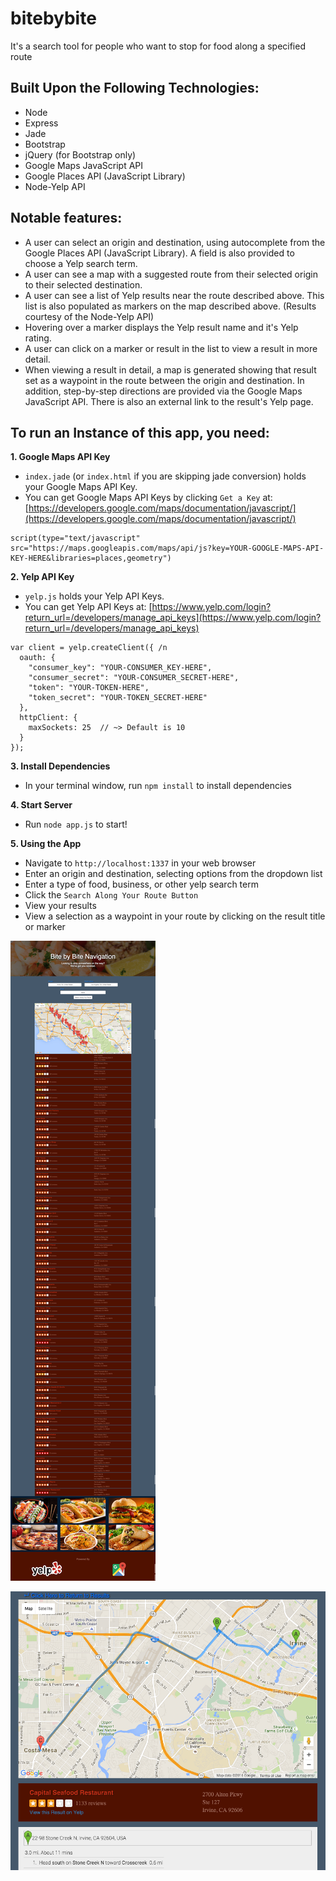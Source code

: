 # bitebybite

It's a search tool for people who want to stop for food along a specified route

## Built Upon the Following Technologies:
- Node
- Express
- Jade
- Bootstrap
- jQuery (for Bootstrap only)
- Google Maps JavaScript API
- Google Places API (JavaScript Library)
- Node-Yelp API

## Notable features:
- A user can select an origin and destination, using autocomplete from the Google Places API (JavaScript Library). A field is also provided to choose a Yelp search term.
- A user can see a map with a suggested route from their selected origin to their selected destination.
- A user can see a list of Yelp results near the route described above. This list is also populated as markers on the map described above. (Results courtesy of the Node-Yelp API)
- Hovering over a marker displays the Yelp result name and it's Yelp rating.
- A user can click on a marker or result in the list to view a result in more detail.
- When viewing a result in detail, a map is generated showing that result set as a waypoint in the route between the origin and destination. In addition, step-by-step directions are provided via the Google Maps JavaScript API. There is also an external link to the result's Yelp page.

## To run an Instance of this app, you need:

**1. Google Maps API Key**
- `index.jade` (or `index.html` if you are skipping jade conversion) holds your Google Maps API Key.
- You can get Google Maps API Keys by clicking `Get a Key` at:
  [https://developers.google.com/maps/documentation/javascript/](https://developers.google.com/maps/documentation/javascript/)

```
script(type="text/javascript" src="https://maps.googleapis.com/maps/api/js?key=YOUR-GOOGLE-MAPS-API-KEY-HERE&libraries=places,geometry")
```

**2. Yelp API Key**
- `yelp.js` holds your Yelp API Keys.
- You can get Yelp API Keys at:
  [https://www.yelp.com/login?return_url=/developers/manage_api_keys](https://www.yelp.com/login?return_url=/developers/manage_api_keys)
```
var client = yelp.createClient({ /n
  oauth: {
    "consumer_key": "YOUR-CONSUMER_KEY-HERE",
    "consumer_secret": "YOUR-CONSUMER_SECRET-HERE",
    "token": "YOUR-TOKEN-HERE",
    "token_secret": "YOUR-TOKEN_SECRET-HERE"
  },
  httpClient: {
    maxSockets: 25  // ~> Default is 10 
  }
});
```

**3. Install Dependencies**
- In your terminal window, run `npm install` to install dependencies

**4. Start Server**
- Run `node app.js` to start!

**5. Using the App**
- Navigate to `http://localhost:1337` in your web browser
- Enter an origin and destination, selecting options from the dropdown list
- Enter a type of food, business, or other yelp search term
- Click the `Search Along Your Route Button`
- View your results
- View a selection as a waypoint in your route by clicking on the result title or marker

![bitebybite Search Results](https://github.com/DanielJenkins/bitebybite/blob/master/mockups-and-screenshots/screenshot.png)

![bitebybite Result Selection with Directions](https://github.com/DanielJenkins/bitebybite/blob/master/mockups-and-screenshots/selection-map-screenshot.png)